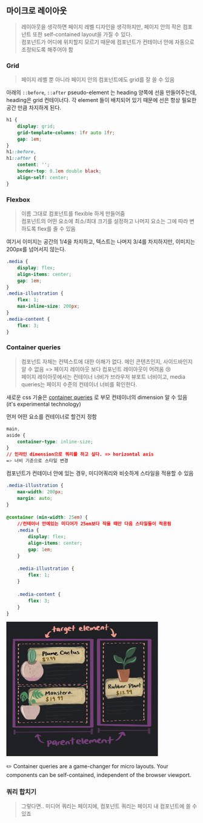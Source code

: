 ## 마이크로 레이아웃

> 레이아웃을 생각하면 페이지 레벨 디자인을 생각하지만, 페이지 안의 작은 컴포넌트 또한 self-contained layout을 가질 수 있다.\
> 컴포넌트가 어디에 위치할지 모르기 때문에 컴포넌트가 컨테이너 안에 자동으로 조정되도록 해주어야 함

### Grid

> 페이지 레벨 뿐 아니라 페이지 안의 컴포넌트에도 grid를 잘 쓸 수 있음

아래의 `::before`, `::after` pseudo-element 는 heading 양쪽에 선을 만들어주는데, heading은 grid 컨테이너다. 각 element 들이 배치되어 있기 때문에 선은 항상 필요한 공간 만큼 차지하게 된다.

```css
h1 {
	display: grid;
	grid-template-columns: 1fr auto 1fr;
	gap: 1em;
}
h1::before,
h1::after {
	content: '';
	border-top: 0.1em double black;
	align-self: center;
}
```

### Flexbox

> 이름 그대로 컴포넌트를 flexible 하게 만들어줌\
> 컴포넌트의 어떤 요소에 최소/최대 크기를 설정하고 나머지 요소는 그에 따라 변하도록 flex를 줄 수 있음

여기서 이미지는 공간의 1/4을 차지하고, 텍스트는 나머지 3/4를 차지하지만, 이미지는 200px를 넘어서지 않는다.

```css
.media {
	display: flex;
	align-items: center;
	gap: 1em;
}
.media-illustration {
	flex: 1;
	max-inline-size: 200px;
}
.media-content {
	flex: 3;
}
```

### Container queries

> 컴포넌트 자체는 컨텍스트에 대한 이해가 없다. 메인 콘텐츠인지, 사이드바인지 알 수 없음 => 페이지 레이아웃 보다 컴포넌트 레이아웃이 어려움 😢\
> 페이지 레이아웃에서는 컨테이너 너비가 브라우저 뷰포트 너비이고, media queries는 페이지 수준의 컨테이너 너비를 확인한다.

새로운 css 기술은 [container queries](https://developer.mozilla.org/en-US/docs/Web/CSS/CSS_Container_Queries)
로 부모 컨테이너의 dimension 알 수 있음 (it's experimental technology)

먼저 어떤 요소를 컨테이너로 할건지 정함

```css
main,
aside {
    container-type: inline-size;
}
// 인라인 dimension으로 쿼리를 하고 싶다. => horizontal axis
=> 너비 기준으로 스타일 변경
```

컴포넌트가 컨테이너 안에 있는 경우, 미디어쿼리와 비슷하게 스타일을 적용할 수 있음

```css
.media-illustration {
	max-width: 200px;
	margin: auto;
}

@container (min-width: 25em) {
	//컨테이너 안에있는 미디어가 25em보다 작을 때만 다음 스타일들이 적용됨
	.media {
		display: flex;
		align-items: center;
		gap: 1em;
	}

	.media-illustration {
		flex: 1;
	}

	.media-content {
		flex: 3;
	}
}
```

<img src="../_images/005_@container.png" width="400">

✏️ Container queries are a game-changer for micro layouts. Your components can be self-contained, independent of the browser viewport.

### 쿼리 합치기

> 그렇다면.. 미디어 쿼리는 페이지에, 컴포넌트 쿼리는 페이지 내 컴포넌트에 쓸 수 있죠
